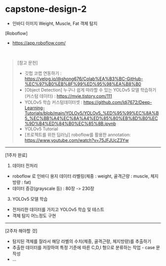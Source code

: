 # capstone-design-2
- 인바디 이미지 Weight, Muscle, Fat 객체 탐지

[Roboflow]
- https://app.roboflow.com/

<br>

>[참고 문헌] 
>- 깃헙 코랩 연동하기 : https://velog.io/@shong676/Colab%EA%B3%BC-GitHub-%EC%97%B0%EB%8F%99%ED%95%98%EA%B8%B0
>- [Object Detection] 누구나 쉽게 따라할 수 있는 YOLOv5 모델 학습하기 (커스텀 데이터) : https://mvje.tistory.com/111
>- YOLOv5 학습 커스텀데이터셋 : https://github.com/ldj7672/Deep-Learning-Tutorials/blob/main/YOLOv5/YOLOv5_%ED%95%99%EC%8A%B5_%EC%BB%A4%EC%8A%A4%ED%85%80%EB%8D%B0%EC%9D%B4%ED%84%B0%EC%85%8B.ipynb
>- YOLOv5 Tutorial
>- [프로젝트를 위한 딥러닝] roboflow를 활용한 annotation: https://www.youtube.com/watch?v=75JFJUcZ3Yw
>

---

[1주차 완료]
1. 데이터 전처리
- roboflow 로 인바디 용지 데이터 라벨링(체중 : weight, 골격근량 : muscle, 체지방량 : fat)
- 데이터 증강(grayscale 등) : 80장 -> 230장
  
3. YOLOv5 모델 학습
- 전처리한 데이터를 가지고 YOLOv5 학습 및 테스트
- 객체 탐지 어느정도 구현

---

[2주차 해야할 것]
- 탐지된 객체를 잘라서 해당 라벨의 수치(체중, 골격근량, 체지방량)를 추출하기
- 추출한 데이터를 저장하여 특정 기준에 따른 C,D,I 형으로 분류하는 작업 - case 문 작성
- ...
  
